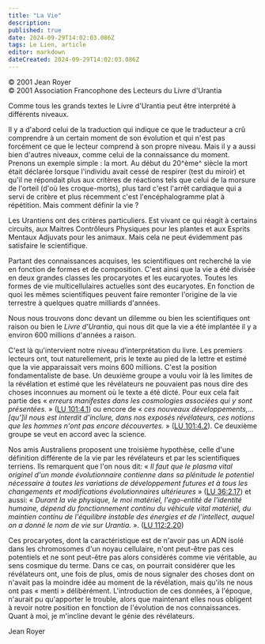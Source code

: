 ```yaml
---
title: "La Vie"
description: 
published: true
date: 2024-09-29T14:02:03.086Z
tags: Le Lien, article
editor: markdown
dateCreated: 2024-09-29T14:02:03.086Z
---
```


<p class="v-card v-sheet theme--light grey lighten-3 px-2">© 2001 Jean Royer<br>© 2001 Association Francophone des Lecteurs du Livre d'Urantia</p>

Comme tous les grands textes le Livre d'Urantia peut être interprété à différents niveaux.

Il y a d'abord celui de la traduction qui indique ce que le traducteur a crû comprendre à un certain moment de son évolution et qui n'est pas forcément ce que le lecteur comprend à son propre niveau. Mais il y a aussi bien d'autres niveaux, comme celui de la connaissance du moment. Prenons un exemple simple : la mort. Au début du 20^ème^ siècle la mort était déclarée lorsque l'individu avait cessé de respirer (test du miroir) et qu'il ne répondait plus aux critères de réactions tels que celui de la morsure de l'orteil (d'où les croque-morts), plus tard c'est l'arrêt cardiaque qui a servi de critère et plus récemment c'est l'encéphalogramme plat à répétition. Mais comment définir la vie ?

Les Urantiens ont des critères particuliers. Est vivant ce qui réagit à certains circuits, aux Maitres Contrôleurs Physiques pour les plantes et aux Esprits Mentaux Adjuvats pour les animaux. Mais cela ne peut évidemment pas satisfaire le scientifique.

Partant des connaissances acquises, les scientifiques ont recherché la vie en fonction de formes et de composition. C'est ainsi que la vie a été divisée en deux grandes classes les procaryotes et les eucaryotes. Toutes les formes de vie multicellulaires actuelles sont des eucaryotes. En fonction de quoi les mêmes scientifiques peuvent faire remonter l'origine de la vie terrestre à quelques quatre milliards d'années.

Nous nous trouvons donc devant un dilemme ou bien les scientifiques ont raison ou bien le _Livre d'Urantia_, qui nous dit que la vie a été implantée il y a environ 600 millions d'années a raison.

C'est là qu'intervient notre niveau d’interprétation du livre. Les premiers lecteurs ont, tout naturellement, pris le texte au pied de la lettre et estimé que la vie apparaissait vers moins 600 millions. C'est la position fondamentaliste de base. Un deuxième groupe a voulu voir là les limites de la révélation et estimé que les révélateurs ne pouvaient pas nous dire des choses inconnues au moment où le texte a été dicté. Pour eux cela fait partie des « _erreurs manifestes dans les cosmologies associées qui y sont présentées._ » ([LU 101:4.1](/fr/The_Urantia_Book/101#p4_1)) ou encore de « _ces nouveaux développements,... [qu']il nous est interdit d'inclure, dans nos exposés révélateurs, ces notions que les hommes n'ont pas encore découvertes._ » ([LU 101:4.2](/fr/The_Urantia_Book/101#p4_2)). Ce deuxième groupe se veut en accord avec la science.

Nos amis Australiens proposent une troisième hypothèse, celle d'une définition différente de la vie par les révélateurs et par les scientifiques terriens. Ils remarquent que l'on nous dit: « _Il faut que le plasma vital originel d'un monde évolutionnaire contienne dans sa plénitude le potentiel nécessaire à toutes les variations de développement futures et à tous les changements et modifications évolutionnaires ultérieures_ » ([LU 36:2.17](/fr/The_Urantia_Book/36#p2_17)) et aussi: « _Durant la vie physique, le moi matériel, l'ego-entité de l'identité humaine, dépend du fonctionnement continu du véhicule vital matériel, du maintien continu de l'équilibre instable des énergies et de l'intellect, auquel on a donné le nom de vie sur Urantia._ ». ([LU 112:2.20](/fr/The_Urantia_Book/112#p2_20))

Ces procaryotes, dont la caractéristique est de n'avoir pas un ADN isolé dans les chromosomes d'un noyau cellulaire, n'ont peut-être pas ces potentiels et ne sont peut-être pas alors considérés comme vie véritable, au sens cosmique du terme. Dans ce cas, on pourrait considérer que les révélateurs ont, une fois de plus, omis de nous signaler des choses dont on n'avait pas la moindre idée au moment de la révélation, mais qu'ils ne nous ont pas « menti » délibérément. L'introduction de ces données, à l'époque, n'aurait pu qu'apporter le trouble, alors que maintenant elles nous obligent à revoir notre position en fonction de l'évolution de nos connaissances. Quant à moi, je m'incline devant le génie des révélateurs.

Jean Royer